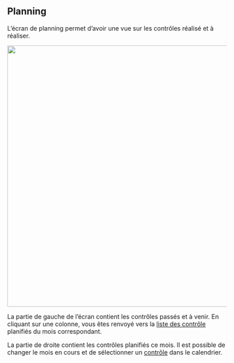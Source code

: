 ## Planning

L’écran de planning permet d’avoir une vue sur les contrôles réalisé et à réaliser.

   [<img src="/deming/images/cal.png" width="600">](/deming/images/cal.png)


La partie de gauche de l’écran contient les contrôles passés et à venir. En cliquant sur une colonne, 
vous êtes renvoyé vers la [liste des contrôle](/deming/controls/#list) planifiés du mois correspondant.


La partie de droite contient les contrôles planifiés ce mois. Il est possible de changer le mois en cours et de sélectionner 
un [contrôle](/deming/controls/#show) dans le calendrier.

